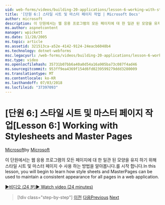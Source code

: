 ```yaml
---
uid: web-forms/videos/building-20-applications/lesson-6-working-with-stylesheets-and-master-pages
title: '[단원 6:] 스타일 시트 및 마스터 페이지 작업 | Microsoft Docs'
author: microsoft
description: 이 단원에서는 웹 응용 프로그램의 모든 페이지에 대 한 일관 된 모양을 유지 하기 위해 스타일 시트 및 마스터 페이지 수 사용 하는 방법을 알아봅니다.를 시작 합니다.
ms.author: aspnetcontent
manager: wpickett
ms.date: 11/28/2005
ms.topic: article
ms.assetid: 321513ca-a52e-4142-9124-24eacb6048b4
ms.technology: dotnet-webforms
msc.legacyurl: /web-forms/videos/building-20-applications/lesson-6-working-with-stylesheets-and-master-pages
msc.type: video
ms.openlocfilehash: 35731b07bb6a40a0d54a16a905ba73c087f4ad46
ms.sourcegitcommit: 953ff9ea4369f154d6fd0239599279ddd3280009
ms.translationtype: MT
ms.contentlocale: ko-KR
ms.lasthandoff: 07/03/2018
ms.locfileid: "37397093"
---
```

<a name="lesson-6-working-with-stylesheets-and-master-pages"></a><span data-ttu-id="d680f-103">[단원 6:] 스타일 시트 및 마스터 페이지 작업</span><span class="sxs-lookup"><span data-stu-id="d680f-103">[Lesson 6:] Working with Stylesheets and Master Pages</span></span>
====================
<span data-ttu-id="d680f-104">[Microsoft](https://github.com/microsoft)</span><span class="sxs-lookup"><span data-stu-id="d680f-104">by [Microsoft](https://github.com/microsoft)</span></span>

<span data-ttu-id="d680f-105">이 단원에서는 웹 응용 프로그램의 모든 페이지에 대 한 일관 된 모양을 유지 하기 위해 스타일 시트 및 마스터 페이지 수 사용 하는 방법을 알아봅니다.를 시작 합니다.</span><span class="sxs-lookup"><span data-stu-id="d680f-105">In this lesson, you will begin to learn how style sheets and MasterPages can be used to maintain a consistent appearance for all pages in a web application.</span></span>

[<span data-ttu-id="d680f-106">&#9654;비디오 (24 분)</span><span class="sxs-lookup"><span data-stu-id="d680f-106">&#9654; Watch video (24 minutes)</span></span>](https://channel9.msdn.com/Blogs/ASP-NET-Site-Videos/lesson-6-working-with-stylesheets-and-master-pages)

> [!div class="step-by-step"]
> <span data-ttu-id="d680f-107">[이전](lesson-5-debugging-and-tracing-your-website.md)
> [다음](lesson-7-databinding-to-user-interface-controls.md)</span><span class="sxs-lookup"><span data-stu-id="d680f-107">[Previous](lesson-5-debugging-and-tracing-your-website.md)
[Next](lesson-7-databinding-to-user-interface-controls.md)</span></span>
